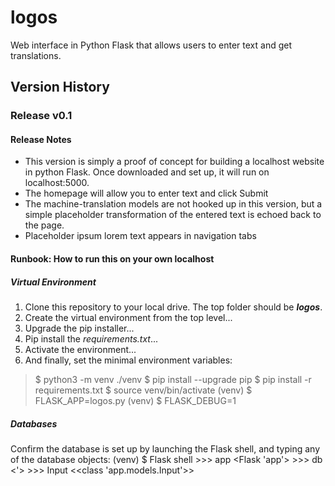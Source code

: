 # logos
Web interface in Python Flask that allows users to enter text and get translations.
## Version History
### Release v0.1
#### Release Notes
- This version is simply a proof of concept for building a localhost website in python Flask.  Once downloaded and set up, it will run on localhost:5000.
- The homepage will allow you to enter text and click Submit
- The machine-translation models are not hooked up in this version, but a simple placeholder transformation of the entered text is echoed back to the page.
- Placeholder ipsum lorem text appears in navigation tabs
#### Runbook: How to run this on your own localhost
##### Virtual Environment
1. Clone this repository to your local drive. The top folder should be *__logos__*.
2. Create the virtual environment from the top level...
3. Upgrade the pip installer...
4. Pip install the *requirements.txt*...
5. Activate the environment...
6. And finally, set the minimal environment variables:
> $ python3 -m venv ./venv
> $ pip install --upgrade pip
        $ pip install -r requirements.txt
        $ source venv/bin/activate
        (venv) $ FLASK_APP=logos.py
        (venv) $ FLASK_DEBUG=1
##### Databases
Confirm the database is set up by launching the Flask shell, and typing any of the database objects:
        (venv) $ Flask shell
        >>> app
        <Flask 'app'>
        >>> db
        <<SQLAlchemy engine=sqlite:////Users/.../logos/data-dev.sqlite>'>
        >>> Input
        <<class 'app.models.Input'>>


